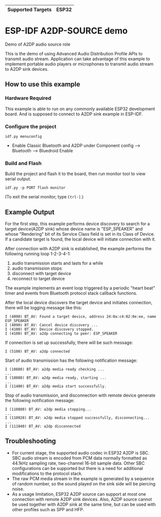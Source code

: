| Supported Targets | ESP32 |
| ----------------- | ----- |

ESP-IDF A2DP-SOURCE demo
========================

Demo of A2DP audio source role

This is the demo of using Advanced Audio Distribution Profile APIs to transmit audio stream. Application can take advantage of this example to implement portable audio players or microphones to transmit audio stream to A2DP sink devices.

## How to use this example

### Hardware Required

This example is able to run on any commonly available ESP32 development board. And is supposed to connect to A2DP sink example in ESP-IDF.

### Configure the project

```
idf.py menuconfig
```

* Enable Classic Bluetooth and A2DP under Component config --> Bluetooth --> Bluedroid Enable

### Build and Flash

Build the project and flash it to the board, then run monitor tool to view serial output.

```
idf.py -p PORT flash monitor
```

(To exit the serial monitor, type ``Ctrl-]``.)

## Example Output

For the first step, this example performs device discovery to search for a target device(A2DP sink) whose device name is "ESP_SPEAKER" and whose "Rendering" bit of its Service Class field is set in its Class of Device. If a candidate target is found, the local device will initiate connection with it.

After connection with A2DP sink is established, the example performs the following running loop 1-2-3-4-1:
1. audio transmission starts and lasts for a while
2. audio transmission stops
3. disconnect with target device
4. reconnect to target device

The example implements an event loop triggered by a periodic "heart beat" timer and events from Bluetooth protocol stack callback functions.

After the local device discovers the target device and initiates connection, there will be logging message like this:

```
I (4090) BT_AV: Found a target device, address 24:0a:c4:02:0e:ee, name ESP_SPEAKER
I (4090) BT_AV: Cancel device discovery ...
I (4100) BT_AV: Device discovery stopped.
I (4100) BT_AV: a2dp connecting to peer: ESP_SPEAKER
```

If connection is set up successfully, there will be such message:

```
I (5100) BT_AV: a2dp connected
```

Start of audio transmission has the following notification message:

```
I (10880) BT_AV: a2dp media ready checking ...
...
I (10880) BT_AV: a2dp media ready, starting ...
...
I (11400) BT_AV: a2dp media start successfully.
```

Stop of audio transmission, and disconnection with remote device generate the following notification message:

```
I (110880) BT_AV: a2dp media stopping...
...
I (110920) BT_AV: a2dp media stopped successfully, disconnecting...
...
I (111040) BT_AV: a2dp disconnected
```

## Troubleshooting
* For current stage, the supported audio codec in ESP32 A2DP is SBC. SBC audio stream is encoded from PCM data normally formatted as 44.1kHz sampling rate, two-channel 16-bit sample data. Other SBC configurations can be supported but there is a need for additional modifications to the protocol stack.
* The raw PCM media stream in the example is generated by a sequence of random number, so the sound played on the sink side will be piercing noise.
* As a usage limitation, ESP32 A2DP source can support at most one connection with remote A2DP sink devices. Also, A2DP source cannot be used together with A2DP sink at the same time, but can be used with other profiles such as SPP and HFP.

